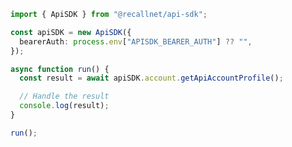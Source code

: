 <!-- Start SDK Example Usage [usage] -->
```typescript
import { ApiSDK } from "@recallnet/api-sdk";

const apiSDK = new ApiSDK({
  bearerAuth: process.env["APISDK_BEARER_AUTH"] ?? "",
});

async function run() {
  const result = await apiSDK.account.getApiAccountProfile();

  // Handle the result
  console.log(result);
}

run();

```
<!-- End SDK Example Usage [usage] -->